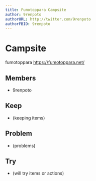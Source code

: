 ```yaml
---
title: Fumotoppara Campsite
author: 9renpoto
authorURL: http://twitter.com/9renpoto
authorFBID: 9renpoto
---
```


# Campsite

fumotoppara <https://fumotoppara.net/>

## Members

* 9renpoto

## Keep

* (keeping items)

## Problem

* (problems)

## Try

* (will try items or actions)
